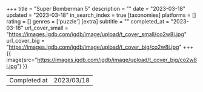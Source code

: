 +++
title = "Super Bomberman 5"
description = ""
date = "2023-03-18"
updated = "2023-03-18"
in_search_index = true
[taxonomies]
platforms = []
rating = []
genres = ['puzzle']
[extra]
subtitle = ""
completed_at = "2023-03-18"
url_cover_small = "https://images.igdb.com/igdb/image/upload/t_cover_small/co2w8i.jpg"
url_cover_big = "https://images.igdb.com/igdb/image/upload/t_cover_big/co2w8i.jpg"
+++
{{ image(src="https://images.igdb.com/igdb/image/upload/t_cover_big/co2w8i.jpg") }}

|              |            |
| ------------ | ---------- |
| Completed at | 2023/03/18 |

